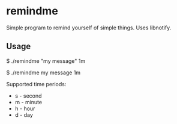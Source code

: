 # remindme
Simple program to remind yourself of simple things. Uses libnotify.

## Usage
$ ./remindme "my message" 1m

$ ./remindme my message 1m

Supported time periods:

* s - second
* m - minute
* h - hour
* d - day
